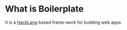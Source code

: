 # What is Boilerplate
It is a [HackLang](http://hacklang.org/) based frame-work for building web apps.
